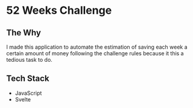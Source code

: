 # 52 Weeks Challenge

## The Why

I made this application to automate the estimation of saving each week a certain amount of money following the challenge rules because it this a tedious task to do.

## Tech Stack

* JavaScript
* Svelte

